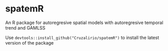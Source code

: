# spatemR
An R package for autoregresive spatial models with autoregresive temporal trend and GAMLSS

Use `devtools::install_github("Cruzalirio/spatemR")` to install the latest version
of the package
